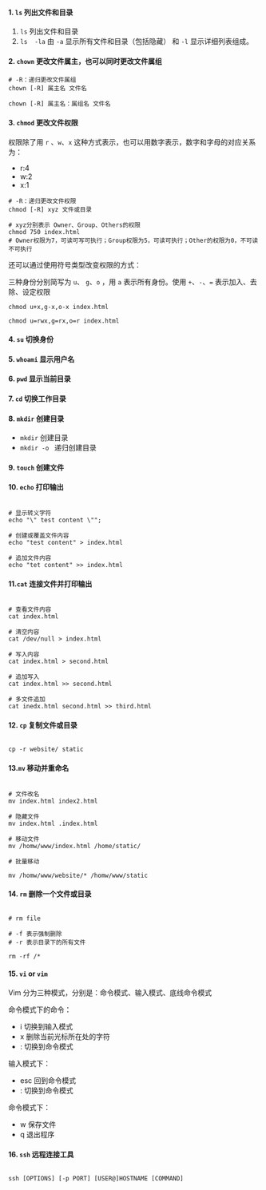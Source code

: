 #### 1. `ls` 列出文件和目录

1. `ls` 列出文件和目录
2. `ls  -la` 由 `-a` 显示所有文件和目录（包括隐藏） 和  `-l` 显示详细列表组成。

#### 2. `chown` 更改文件属主，也可以同时更改文件属组

```shell
# -R：递归更改文件属组
chown [-R] 属主名 文件名

chown [-R] 属主名：属组名 文件名

```

#### 3. `chmod` 更改文件权限

权限除了用 `r` 、`w`、`x`  这种方式表示，也可以用数字表示，数字和字母的对应关系为：

- r:4
- w:2
- x:1

```shell
# -R：递归更改文件权限
chmod [-R] xyz 文件或目录

# xyz分别表示 Owner、Group、Others的权限
chmod 750 index.html
# Owner权限为7，可读可写可执行；Group权限为5，可读可执行；Other的权限为0，不可读不可执行

```

还可以通过使用符号类型改变权限的方式：

三种身份分别简写为 `u`、 `g`、`o` ，用 `a` 表示所有身份。使用 `+`、`-`、`=` 表示加入、去除、设定权限

```shell
chmod u+x,g-x,o-x index.html

chmod u=rwx,g=rx,o=r index.html 

```

#### 4. `su` 切换身份

#### 5. `whoami` 显示用户名

#### 6. `pwd` 显示当前目录

#### 7. `cd` 切换工作目录

#### 8. `mkdir` 创建目录

- `mkdir` 创建目录
- `mkdir -o ` 递归创建目录

#### 9. `touch` 创建文件

#### 10. `echo` 打印输出

```shell

# 显示转义字符
echo "\" test content \"";

# 创建或覆盖文件内容
echo "test content" > index.html

# 追加文件内容
echo "tet content" >> index.html

```

#### 11.`cat` 连接文件并打印输出

```shell

# 查看文件内容
cat index.html

# 清空内容
cat /dev/null > index.html

# 写入内容
cat index.html > second.html

# 追加写入
cat index.html >> second.html

# 多文件追加
cat inedx.html second.html >> third.html

```

#### 12. `cp` 复制文件或目录

```shell

cp -r website/ static

```

#### 13.`mv` 移动并重命名

```	shell

# 文件改名
mv index.html index2.html

# 隐藏文件
mv index.html .index.html

# 移动文件
mv /homw/www/index.html /home/static/

# 批量移动

mv /homw/www/website/* /homw/www/static

```

#### 14. `rm` 删除一个文件或目录

```shell

# rm file

# -f 表示强制删除
# -r 表示目录下的所有文件

rm -rf /*

```

#### 15. `vi` or `vim` 

Vim 分为三种模式，分别是：命令模式、输入模式、底线命令模式

命令模式下的命令：

- i 切换到输入模式
- x 删除当前光标所在处的字符
- : 切换到命令模式

输入模式下：

- esc 回到命令模式
- : 切换到命令模式

命令模式下：

- w 保存文件
- q 退出程序

####  16. `ssh` 远程连接工具

```shell

ssh [OPTIONS] [-p PORT] [USER@]HOSTNAME [COMMAND]

```

